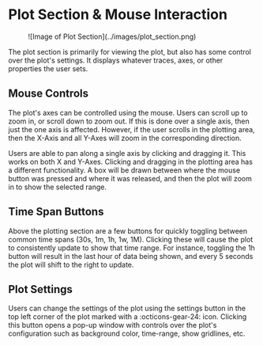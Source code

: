# Plot Section & Mouse Interaction

<figure markdown="span">
  ![Image of Plot Section](../images/plot_section.png)
</figure>

The plot section is primarily for viewing the plot, but also has some control over the plot's settings.
It displays whatever traces, axes, or other properties the user sets.



## Mouse Controls

The plot's axes can be controlled using the mouse. Users can scroll up to zoom in, or scroll down to zoom out. If this is done over a single axis, then just the one axis is affected.
However, if the user scrolls in the plotting area, then the X-Axis and all Y-Axes will zoom in the corresponding direction.

Users are able to pan along a single axis by clicking and dragging it. This works on both X and Y-Axes.
Clicking and dragging in the plotting area has a different functionality.
A box will be drawn between where the mouse button was pressed and where it was released, and then the plot will zoom in to show the selected range.



## Time Span Buttons

Above the plotting section are a few buttons for quickly toggling between common time spans (30s, 1m, 1h, 1w, 1M).
Clicking these will cause the plot to consistently update to show that time range.
For instance, toggling the 1h button will result in the last hour of data being shown, and every 5 seconds the plot will shift to the right to update.



## Plot Settings

Users can change the settings of the plot using the settings button in the top left corner of the plot marked with a :octicons-gear-24: icon.
Clicking this button opens a pop-up window with controls over the plot's configuration such as background color, time-range, show gridlines, etc.
